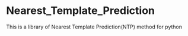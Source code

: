 # Nearest_Template_Prediction
This is a library of Nearest Template Prediction(NTP) method for python
